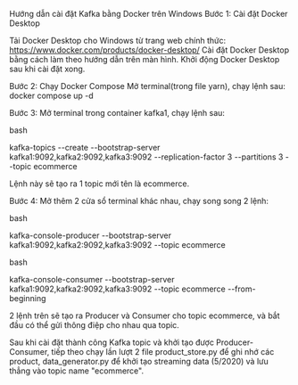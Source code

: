 Hướng dẫn cài đặt Kafka bằng Docker trên Windows
Bước 1: Cài đặt Docker Desktop

Tải Docker Desktop cho Windows từ trang web chính thức: https://www.docker.com/products/docker-desktop/
Cài đặt Docker Desktop bằng cách làm theo hướng dẫn trên màn hình.
Khởi động Docker Desktop sau khi cài đặt xong.

Bước 2:  Chạy Docker Compose
Mở terminal(trong file yarn), chạy lệnh sau:
docker compose up -d


Bước 3: Mở terminal trong container kafka1, chạy lệnh sau:

bash

kafka-topics --create --bootstrap-server kafka1:9092,kafka2:9092,kafka3:9092 --replication-factor 3 --partitions 3 --topic ecommerce

Lệnh này sẽ tạo ra 1 topic mới tên là ecommerce.

Bước 4: Mở thêm 2 cửa sổ terminal khác nhau, chạy song song 2 lệnh:

bash

kafka-console-producer --bootstrap-server kafka1:9092,kafka2:9092,kafka3:9092 --topic ecommerce
<!-- first terminal -->

bash

kafka-console-consumer --bootstrap-server kafka1:9092,kafka2:9092,kafka3:9092 --topic ecommerce --from-beginning
<!-- second terminal -->

2 lệnh trên sẽ tạo ra Producer và Consumer cho topic ecommerce, và bắt đầu có thể gửi thông điệp cho nhau qua topic.

Sau khi cài đặt thành công Kafka topic và khởi tạo được Producer-Consumer, tiếp theo chạy lần lượt 2 file product_store.py để ghi nhớ các product, data_generator.py để khởi tạo streaming data (5/2020) và lưu thẳng vào topic name "ecommerce".
